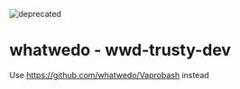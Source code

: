 ![deprecated](http://img.shields.io/badge/status-deprecated-red.png)

# whatwedo - wwd-trusty-dev

Use https://github.com/whatwedo/Vaprobash instead
